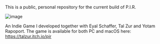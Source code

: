 This is a public, personal repository for the current build of
P.I.R.

![image](https://user-images.githubusercontent.com/46461731/130478316-81a948e7-a1da-4ec1-bc8d-9e3b7486fa4d.png)

An Indie Game I developed together with Eyal Schaffer, Tal Zur and Yotam Rapoport.
The game is available for both PC and macOS here: https://talzur.itch.io/pir
